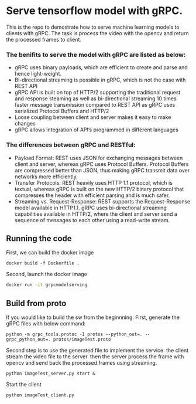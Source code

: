 # Serve tensorflow model with gRPC.

This is the repo to demostrate how to serve machine learning models to clients with gRPC. 
The task is process the video with the opencv and return the processed frames to client. 




### The benifits to serve the model with gRPC are listed as below:


- gRPC uses binary payloads, which are efficient to create and parse and hence light-weight.
- Bi-directional streaming is possible in gRPC, which is not the case with REST API
- gRPC API is built on top of HTTP/2 supporting the traditional request and response steaming as well as bi-directional streaming
10 times faster message transmission compared to REST API as gRPC uses serialized Protocol Buffers and HTTP/2
- Loose coupling between client and server makes it easy to make changes
- gRPC allows integration of API’s programmed in different languages


### The differences between gRPC and RESTful:

- Payload Format: REST uses JSON for exchanging messages between client and server, whereas gRPC uses Protocol Buffers. Protocol Buffers are compressed better than JSON, thus making gRPC transmit data over networks more efficiently.
- Transfer Protocols: REST heavily uses HTTP 1.1 protocol, which is textual, whereas gRPC is built on the new HTTP/2 binary protocol that compresses the header with efficient parsing and is much safer.
- Streaming vs. Request-Response: REST supports the Request-Response model available in HTTP1.1. gRPC uses bi-directional streaming capabilities available in HTTP/2, where the client and server send a sequence of messages to each other using a read-write stream.

## Running the code

First, we can build the docker image

```
docker build -f Dockerfile .
```

Second, launch the docker image

``` bash
docker run -it grpcmodelserving 
```
## Build from proto


If you would like to build the sw from the beginnning. First, generate the gRPC files with below command:

```
python -m grpc_tools.protoc -I protos --python_out=. --grpc_python_out=. protos/imageTest.proto
```

Second step is to use the generated file to implement the service. the client stream the video file to the server. then the server process the frame with opencv and send back the processed frames using streaming. 

``` 
python imageTest_server.py start & 
```

Start the client

```
python imageTest_client.py
```
